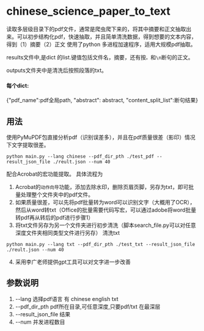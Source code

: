 # chinese_science_paper_to_text
读取多层级目录下的pdf文件，通常是爬虫爬下来的，将其中摘要和正文抽取出来。可以初步结构化pdf，快速抽取，并且简单清洗数据，得到想要的文本内容，得到（1）摘要（2）正文
使用了python 多进程加速程序，适用大规模pdf抽取。 

results文件中,是dict 的list.键值包括文件名，摘要，还有按`。`和`\n`断句的正文。

outputs文件夹中是清洗后按照段落的txt。

#### 每个dict:
 {"pdf_name":pdf全局path, "abstract": abstract, "content_split_list":断句结果}

## 用法

使用PyMuPDF包直接分析pdf（识别误差多），并且在pdf质量很差（影印）情况下文字提取很差。
```Python3
python main.py --lang chinese --pdf_dir_pth ./test_pdf --result_json_file ./reult.json --num 40
```
配合Acrobat的宏功能提取。
具体流程为

1. Acrobat的``动作向导``功能，添加去除水印，删除页眉页脚，另存为txt，即可批量处理整个文件夹中的pdf文件。
2. 如果质量很差，可以先将pdf批量转为word可以识别文字（大概用了OCR），然后从word转txt（Office的批量需要代码写宏，可以通过adobe将word批量转pdf再从转后的pdf进行步骤1）
3. 将txt文件另存为另一个文件夹进行初步清洗（脚本search_file.py可以对任意深度文件夹相同类型文件进行另存）
清洗txt
```Python3、
python main.py --lang txt --pdf_dir_pth ./test_txt --result_json_file ./reult.json --num 40
```
4. 采用李广老师提供gpt工具可以对文字进一步改善


## 参数说明
1. --lang 选择pdf语言 有 chinese english txt 
2. --pdf_dir_pth  pdf所在目录,可任意深度,只要pdf/txt 在最深层
3. --result_json_file 结果
4. --num 并发进程数目
